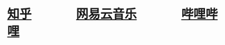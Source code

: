   # [知乎](https://www.zhihu.com/people/sgbyg)ㅤㅤㅤㅤ[网易云音乐](https://music.163.com/#/user/home?id=513925609)ㅤㅤㅤㅤ[哔哩哔哩](https://space.bilibili.com/348475171)
  
